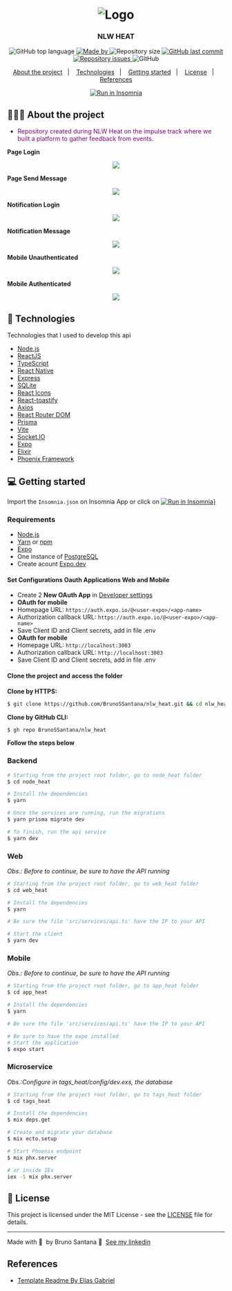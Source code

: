 <h1 align="center">
	<img alt="Logo" src=".github/img/logo.png" />
</h1>

<h3 align="center">
  NLW HEAT
</h3>

<p align="center">
  <img alt="GitHub top language" src="https://img.shields.io/github/languages/top/BrunoSSantana/nlw_heat">

  <a href="https://www.linkedin.com/in/bruno-santanas/">
    <img alt="Made by" src="https://img.shields.io/badge/made%20by-Bruno%20Santana-gree">
  </a>
  
  <img alt="Repository size" src="https://img.shields.io/github/repo-size/BrunoSSantana/nlw_heat">
  
  <a href="https://github.com/BrunoSSantana/nlw_heat/commits/master">
    <img alt="GitHub last commit" src="https://img.shields.io/github/last-commit/BrunoSSantana/nlw_heat">
  </a>
  
  <a href="https://github.com/BrunoSSantana/nlw_heat/issues">
    <img alt="Repository issues" src="https://img.shields.io/github/issues/BrunoSSantana/nlw_heat">
  </a>
  
  <img alt="GitHub" src="https://img.shields.io/github/license/BrunoSSantana/nlw_heat">
</p>

<p align="center">
  <a href="#-about-the-project">About the project</a>&nbsp;&nbsp;&nbsp;|&nbsp;&nbsp;&nbsp;
  <a href="#-technologies">Technologies</a>&nbsp;&nbsp;&nbsp;|&nbsp;&nbsp;&nbsp;
  <a href="#-getting-started">Getting started</a>&nbsp;&nbsp;&nbsp;|&nbsp;&nbsp;&nbsp;
  <a href="#-license">License</a>&nbsp;&nbsp;&nbsp;|&nbsp;&nbsp;&nbsp;
  <a href="#-references">References</a>
</p>

<p id="insomniaButton" align="center">
  <a href="https://insomnia.rest/run/?label=node_heat&uri=https%3A%2F%2Fraw.githubusercontent.com%2FBrunoSSantana%2Fnlw_heat%2Fmaster%2Fdoc.json" target="_blank">
    <img src="https://insomnia.rest/images/run.svg" alt="Run in Insomnia" />
  </a>
</p>

<!-- <img alt="Layout" src=""> -->

## 👨🏻‍💻 About the project

- <p style="color: purple;">Repository created during NLW Heat on the impulse track where we built a platform to gather feedback from events.</p>

**Page Login**

<p align="center">
  <img src=".github/img/web_logout.png" />
</p>

**Page Send Message**

<p align="center">
  <img src=".github/img/web_login.png" />
</p>

**Notification Login**

<p align="center">
  <img src=".github/img/loginNotification.png" />
</p>

**Notification Message**

<p align="center">
  <img src=".github/img/messageNotification.png" />
</p>

**Mobile Unauthenticated**

<p align="center">
  <img src=".github/img/logout.png" />
</p>

**Mobile Authenticated**

<p align="center">
  <img src=".github/img/login.png" />
</p>

## 🚀 Technologies

Technologies that I used to develop this api

- [Node.js](https://nodejs.org/en/)
- [ReactJS](https://reactjs.org/)
- [TypeScript](https://www.typescriptlang.org/)
- [React Native](https://reactnative.dev/)
- [Express](https://expressjs.com/pt-br/)
- [SQLite](https://www.sqlite.org/)
- [React Icons](https://react-icons.netlify.com/#/)
- [React-toastify](https://fkhadra.github.io/react-toastify/introduction)
- [Axios](https://github.com/axios/axios)
- [React Router DOM](https://reacttraining.com/react-router/)
- [Prisma](https://www.prisma.io/)
- [Vite](https://vitejs.dev/)
- [Socket.IO](https://socket.io/)
- [Expo](https://expo.io/)
- [Elixir](https://elixir-lang.org/)
- [Phoenix Framework](https://www.phoenixframework.org/)

## 💻 Getting started

Import the `Insomnia.json` on Insomnia App or click on [![Run in Insomnia}](https://insomnia.rest/images/run.svg)](https://insomnia.rest/run/?label=node_heat&uri=https%3A%2F%2Fraw.githubusercontent.com%2FBrunoSSantana%2Fnlw_heat%2Fmaster%2Fdoc.json)

### Requirements

- [Node.js](https://nodejs.org/en/)
- [Yarn](https://classic.yarnpkg.com/) or [npm](https://www.npmjs.com/)
- [Expo](https://docs.expo.dev/#quick-start)
- One instance of [PostgreSQL](https://www.postgresql.org/)
- Create acount [Expo.dev](https://expo.dev/)

#### Set Configurations Oauth Applications Web and Mobile
- Create 2 **New OAuth App** in [ Developer settings](https://github.com/settings/developers)
 - **OAuth for mobile**
 - Homepage URL: `https://auth.expo.io/@<user-expo>/<app-name>`
 - Authorization callback URL: `https://auth.expo.io/@<user-expo>/<app-name>`
 - Save Client ID and Client secrets, add in file .env
 - **OAuth for mobile**
 - Homepage URL: `http://localhost:3003`
 - Authorization callback URL: `http://localhost:3003`
 - Save Client ID and Client secrets, add in file .env

#### Clone the project and access the folder

**Clone by HTTPS:**

```bash
$ git clone https://github.com/BrunoSSantana/nlw_heat.git && cd nlw_heat
```

**Clone by GitHub CLI:**

```bash
$ gh repo BrunoSSantana/nlw_heat
```

**Follow the steps below**

### Backend

```bash
# Starting from the project root folder, go to node_heat folder
$ cd node_heat

# Install the dependencies
$ yarn

# Once the services are running, run the migrations
$ yarn prisma migrate dev

# To finish, run the api service
$ yarn dev
```
### Web

_Obs.: Before to continue, be sure to have the API running_

```bash
# Starting from the project root folder, go to web_heat folder
$ cd web_heat

# Install the dependencies
$ yarn

# Be sure the file 'src/services/api.ts' have the IP to your API

# Start the client
$ yarn dev
```

### Mobile

_Obs.: Before to continue, be sure to have the API running_

```bash
# Starting from the project root folder, go to app_heat folder
$ cd app_heat

# Install the dependencies
$ yarn

# Be sure the file 'src/services/api.ts' have the IP to your API

# Be sure to have the expo installed
# Start the application
$ expo start
```

### Microservice

*Obs.:Configure in tags_heat/config/dev.exs, the database*

```bash
# Starting from the project root folder, go to tags_heat folder
$ cd tags_heat

# Install the dependencies
$ mix deps.get

# Create and migrate your database
$ mix ecto.setup

# Start Phoenix endpoint
$ mix phx.server

# or inside IEx
iex -S mix phx.server
```

## 📝 License

This project is licensed under the MIT License - see the [LICENSE](LICENSE) file for details.

---

Made with 💜 &nbsp;by Bruno Santana 👋 &nbsp;[See my linkedin](https://www.linkedin.com/in/bruno-santanas/) 

## References
- [Template Readme By Elias Gabriel](https://github.com/EliasGcf/readme-template)
